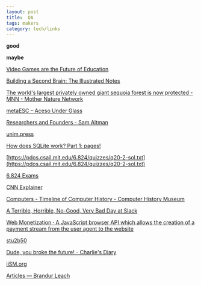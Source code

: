 ```yaml
---
layout: post
title:  QA
tags: makers
category: tech/links
--- 
```



**good** 


**maybe**

[Video Games are the Future of Education](https://nabeelqu.co/education) 

[Building a Second Brain: The Illustrated Notes](https://maggieappleton.com/basb)

[The world's largest privately owned giant sequoia forest is now protected - MNN - Mother Nature Network](https://www.mnn.com/earth-matters/wilderness-resources/blogs/alder-creek-giant-sequoia-grove-save-redwoods-league)


[metaESC – Aceso Under Glass](https://acesounderglass.com/tag/metaESC/)

[Researchers and Founders - Sam Altman](https://blog.samaltman.com/researchers-and-founders)

[unim.press](https://unim.press/#dataisbeautiful)

[How does SQLite work? Part 1: pages!](https://jvns.ca/blog/2014/09/27/how-does-sqlite-work-part-1-pages/)

[https://pdos.csail.mit.edu/6.824/quizzes/q20-2-sol.txt](https://pdos.csail.mit.edu/6.824/quizzes/q20-2-sol.txt)

[6.824 Exams](https://pdos.csail.mit.edu/6.824/quizzes.html)

[CNN Explainer](https://poloclub.github.io/cnn-explainer/)

[Computers - Timeline of Computer History - Computer History Museum](https://www.computerhistory.org/timeline/computers/)

[A Terrible, Horrible, No-Good, Very Bad Day at Slack](https://slack.engineering/a-terrible-horrible-no-good-very-bad-day-at-slack-dfe05b485f82)

[Web Monetization · A JavaScript browser API which allows the creation of a payment stream from the user agent to the website](https://webmonetization.org/)

[stu2b50](https://stu2b50.dev/posts/rust-is-surpris76171)

[Dude, you broke the future! - Charlie's Diary](http://www.antipope.org/charlie/blog-static/2018/01/dude-you-broke-the-future.html)


[iiSM.org](https://iism.org/article/why-are-ceos-failing-software-engineers-56)

[Articles — Brandur Leach](https://brandur.org/articles)


